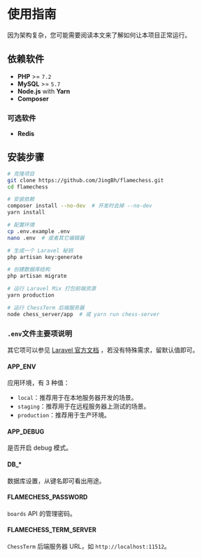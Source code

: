 # 使用指南

因为架构复杂，您可能需要阅读本文来了解如何让本项目正常运行。

## 依赖软件

 - **PHP** >= `7.2`
 - **MySQL** >= `5.7`
 - **Node.js** with **Yarn**
 - **Composer**

### 可选软件

 - **Redis**

## 安装步骤

```bash
# 克隆项目
git clone https://github.com/JingBh/flamechess.git
cd flamechess

# 安装依赖
composer install --no-dev  # 开发时去掉 --no-dev
yarn install

# 配置环境
cp .env.example .env
nano .env  # 或者其它编辑器

# 生成一个 Laravel 秘钥
php artisan key:generate

# 创建数据库结构
php artisan migrate

# 运行 Laravel Mix 打包前端资源
yarn production

# 运行 ChessTerm 后端服务器
node chess_server/app  # 或 yarn run chess-server
```

### `.env`文件主要项说明

其它项可以参见 [Laravel 官方文档](https://learnku.com/docs/laravel/7.x/configuration) ，若没有特殊需求，留默认值即可。

#### APP_ENV
应用环境，有 3 种值：
 - `local`：推荐用于在本地服务器开发的场景。
 - `staging`：推荐用于在远程服务器上测试的场景。
 - `production`：推荐用于生产环境。
 
#### APP_DEBUG
是否开启 debug 模式。
 
#### DB_*
数据库设置，从键名即可看出用途。

#### FLAMECHESS_PASSWORD
`boards` API 的管理密码。

#### FLAMECHESS_TERM_SERVER
`ChessTerm` 后端服务器 URL，如 `http://localhost:11512`。
